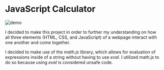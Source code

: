 # JavaScript Calculator

![demo](/Users/aidenschulman/Projects/javascript/JavaScript-Calculator/img/demo.gif)

I decided to make this project in order to further my understanding on how all three elements (HTML, CSS, and JavaScript) of a webpage interact with one another and come together.

I decided to make use of the *math.js* library, which allows for evaluation of expressions inside of a string without having to use *eval*. I utilized math.js to do so because using *eval* is considered unsafe code.